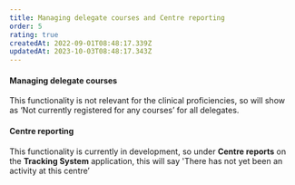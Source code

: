 ```yaml
---
title: Managing delegate courses and Centre reporting
order: 5
rating: true
createdAt: 2022-09-01T08:48:17.339Z
updatedAt: 2023-10-03T08:48:17.343Z
---
```

#### Managing delegate courses

This functionality is not relevant for the clinical proficiencies, so will show as ‘Not currently registered for any courses’ for all delegates.

#### Centre reporting

This functionality is currently in development, so under **Centre reports** on the **Tracking System** application, this will say 'There has not yet been an activity at this centre’
